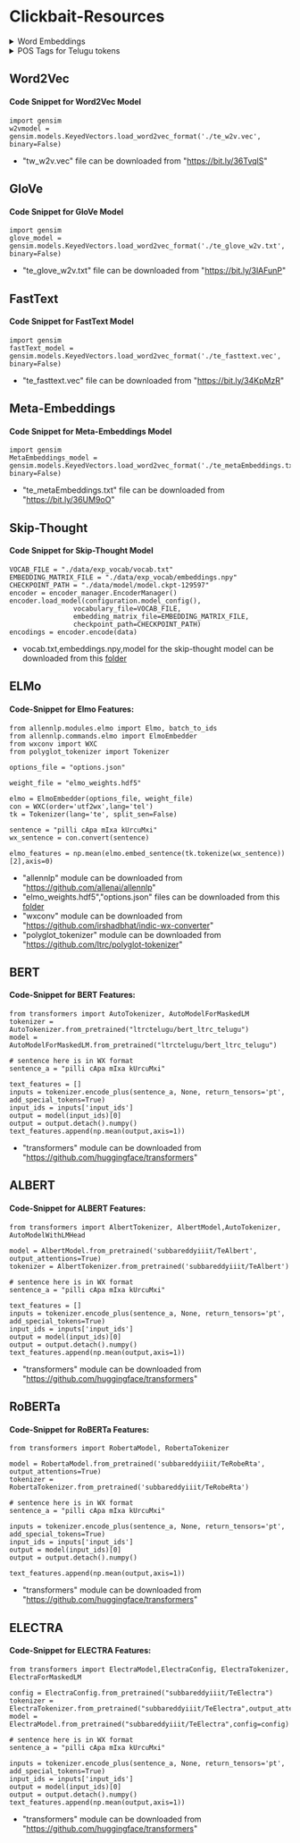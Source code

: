 # Clickbait-Resources
<details>
<summary>Word Embeddings</summary>
	
	Code-Snippets were given to load the respective models and get the respective representation.
* [Word2Vec](#word2vec)
* [GloVe](#glove)
* [FastText](#fasttext)
* [Meta-Embeddings](#meta-embeddings)
* [Skip-Thought](#skip-thought)
* [ELMo](#elmo)
* [BERT](#bert)
* [ALBERT](#albert)
* [RoBERTa](#roberta)
* [Electra](#electra)
</details>

<details>
  <summary>POS Tags for Telugu tokens</summary>

*  NLTK and Spacy currently have no support for Telugu POS tagging. 
*  This lead to rely on other sources for this task and hence we used a [source library](https://bitbucket.org/sivareddyg/telugu-part-of-speech-tagger/src/master/) performing this task. 
*  The author of this work is Siva Reddy an alumnus of IIIT-Hyderabad and IIITH-LTRC Lab.
* Check the *posguidelines.pdf* in "POS_TAGS" folder for understanding the respective Part-of-speech tags in the csv files.
</details>


## Word2Vec
#### Code Snippet for Word2Vec Model
	import gensim
	w2vmodel = gensim.models.KeyedVectors.load_word2vec_format('./te_w2v.vec', binary=False)
* "tw_w2v.vec" file can be downloaded from "https://bit.ly/36TvqlS"

## GloVe
#### Code Snippet for GloVe Model
	import gensim
	glove_model = gensim.models.KeyedVectors.load_word2vec_format('./te_glove_w2v.txt', binary=False)
* "te_glove_w2v.txt" file can be downloaded from "https://bit.ly/3lAFunP"

## FastText
#### Code Snippet for FastText Model
	import gensim
	fastText_model = gensim.models.KeyedVectors.load_word2vec_format('./te_fasttext.vec', binary=False)
* "te_fasttext.vec" file can be downloaded from "https://bit.ly/34KpMzR"

## Meta-Embeddings
#### Code Snippet for Meta-Embeddings Model
	import gensim
	MetaEmbeddings_model = gensim.models.KeyedVectors.load_word2vec_format('./te_metaEmbeddings.txt', binary=False)
* "te_metaEmbeddings.txt" file can be downloaded from "https://bit.ly/36UM9oO" 

## Skip-Thought 
#### Code Snippet for Skip-Thought Model

	VOCAB_FILE = "./data/exp_vocab/vocab.txt"
	EMBEDDING_MATRIX_FILE = "./data/exp_vocab/embeddings.npy"
	CHECKPOINT_PATH = "./data/model/model.ckpt-129597"
	encoder = encoder_manager.EncoderManager()
	encoder.load_model(configuration.model_config(),
                    vocabulary_file=VOCAB_FILE,
                    embedding_matrix_file=EMBEDDING_MATRIX_FILE,
                    checkpoint_path=CHECKPOINT_PATH)
	encodings = encoder.encode(data)

* vocab.txt,embeddings.npy,model for the skip-thought model can be downloaded from this [folder](https://bit.ly/2SUcUBu)

## ELMo

#### Code-Snippet for Elmo Features:
	from allennlp.modules.elmo import Elmo, batch_to_ids  
	from allennlp.commands.elmo import ElmoEmbedder  
	from wxconv import WXC  
	from polyglot_tokenizer import Tokenizer  
	  
	options_file = "options.json"  

	weight_file = "elmo_weights.hdf5"  

	elmo = ElmoEmbedder(options_file, weight_file)  
	con = WXC(order='utf2wx',lang='tel')  
	tk = Tokenizer(lang='te', split_sen=False)  
	  
	sentence = "pilli cApa mIxa kUrcuMxi"  
	wx_sentence = con.convert(sentence)  

	elmo_features = np.mean(elmo.embed_sentence(tk.tokenize(wx_sentence))[2],axis=0)

* "allennlp" module can be downloaded from "https://github.com/allenai/allennlp"
* "elmo_weights.hdf5","options.json" files can be downloaded from this [folder](https://bit.ly/2SV0bPc)
* "wxconv" module can be downloaded from "https://github.com/irshadbhat/indic-wx-converter"
* "polyglot_tokenizer" module can be downloaded from "https://github.com/ltrc/polyglot-tokenizer"


## BERT
#### Code-Snippet for BERT Features:
	from transformers import AutoTokenizer, AutoModelForMaskedLM 
	tokenizer = AutoTokenizer.from_pretrained("ltrctelugu/bert_ltrc_telugu")
	model = AutoModelForMaskedLM.from_pretrained("ltrctelugu/bert_ltrc_telugu")  
	
	# sentence here is in WX format
	sentence_a = "pilli cApa mIxa kUrcuMxi"
	
	text_features = []
	inputs = tokenizer.encode_plus(sentence_a, None, return_tensors='pt', add_special_tokens=True)
	input_ids = inputs['input_ids']
	output = model(input_ids)[0]
	output = output.detach().numpy()
	text_features.append(np.mean(output,axis=1))

* "transformers" module can be downloaded from "https://github.com/huggingface/transformers"


## ALBERT
#### Code-Snippet for ALBERT Features:  
	from transformers import AlbertTokenizer, AlbertModel,AutoTokenizer, AutoModelWithLMHead

	model = AlbertModel.from_pretrained('subbareddyiiit/TeAlbert', output_attentions=True)
	tokenizer = AlbertTokenizer.from_pretrained('subbareddyiiit/TeAlbert')

	# sentence here is in WX format
	sentence_a = "pilli cApa mIxa kUrcuMxi"
	
	text_features = []
	inputs = tokenizer.encode_plus(sentence_a, None, return_tensors='pt', add_special_tokens=True)
	input_ids = inputs['input_ids']
	output = model(input_ids)[0]
	output = output.detach().numpy()
	text_features.append(np.mean(output,axis=1))

* "transformers" module can be downloaded from "https://github.com/huggingface/transformers"

## RoBERTa
#### Code-Snippet for RoBERTa Features:

	from transformers import RobertaModel, RobertaTokenizer

	model = RobertaModel.from_pretrained('subbareddyiiit/TeRobeRta', output_attentions=True)
	tokenizer = RobertaTokenizer.from_pretrained('subbareddyiiit/TeRobeRta')

	# sentence here is in WX format	
	sentence_a = "pilli cApa mIxa kUrcuMxi"

	inputs = tokenizer.encode_plus(sentence_a, None, return_tensors='pt', add_special_tokens=True)
	input_ids = inputs['input_ids']
	output = model(input_ids)[0]
	output = output.detach().numpy()
	
	text_features.append(np.mean(output,axis=1))

* "transformers" module can be downloaded from "https://github.com/huggingface/transformers"

## ELECTRA
#### Code-Snippet for ELECTRA Features:
	from transformers import ElectraModel,ElectraConfig, ElectraTokenizer, ElectraForMaskedLM
	
	config = ElectraConfig.from_pretrained("subbareddyiiit/TeElectra")
	tokenizer = ElectraTokenizer.from_pretrained("subbareddyiiit/TeElectra",output_attentions=True)
	model = ElectraModel.from_pretrained("subbareddyiiit/TeElectra",config=config)
	
	# sentence here is in WX format
	sentence_a = "pilli cApa mIxa kUrcuMxi"
	
	inputs = tokenizer.encode_plus(sentence_a, None, return_tensors='pt', add_special_tokens=True)
	input_ids = inputs['input_ids']
	output = model(input_ids)[0]
	output = output.detach().numpy()
	text_features.append(np.mean(output,axis=1))


* "transformers" module can be downloaded from "https://github.com/huggingface/transformers"
